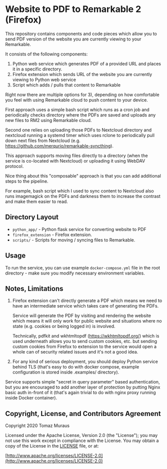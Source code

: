 # Website to PDF to Remarkable 2 (Firefox)

This repository contains components and code pieces which allow you to send PDF version of the
website you are currently viewing to your Remarkable.

It consists of the following components:

1. Python web service which generates PDF of a provided URL and places it in a specific directory.
2. Firefox extension which sends URL of the website you are currently viewing to Python web service
3. Script which adds / pulls that content to Remarkable

Right now there are multiple options for 3), depending on how comfortable you feel with using
Remarkable cloud to push content to your device.

First approach uses a simple bash script which runs as a cron job and periodically checks directory
where the PDFs are saved and uploads any new files to RM2 using Remarkable cloud.

Second one relies on uploading those PDFs to Nextcloud directory and nextcloud running a systemd
timer which uses rclone to periodically pull down next files from Nextcloud (e.g. 
https://github.com/merqurio/remarkable-syncthing).

This approach supports moving files directly to a directory (when the service is co-located with
Nextcloud) or uploading it using WebDAV protocol.

Nice thing about this "composable" approach is that you can add additional steps to the pipeline.

For example, bash script which I used to sync content to Nextcloud also runs imagemagick on the
PDFs and darkness them to increase the contrast and make them easier to read.

## Directory Layout

* ``python_app/`` - Python flask service for converting website to PDF
* ``firefox_extension`` - Firefox extension.
* ``scripts/`` - Scripts for moving / syncing files to Remarkable.

## Usage

To run the service, you can use example ``docker-compose.yml`` file in the root directory -
make sure you modify necessary environment variables.

## Notes, Limitations

1. Firefox extension can't directly generate a PDF which means we need to have an intermediate
   service which takes care of generating the PDFs.

   Service will generate the PDF by visiting and rendering the website which means it will only
   work for public website and situations where no state (e.g. cookies or being logged in) is
   involved.

   Technically, pdfkit and wkhtmltopdf (https://wkhtmltopdf.org/) which is used underneath
   allows you to send custom cookies, etc. but sending custom cookies from Firefox to extension
   to the service would open a whole can of security related issues and it's not a good idea.

2. For any kind of serious deployment, you should deploy Python service behind TLS (that's easy to
  do with docker compose, example configuration is stored inside .examples/ directory).

  Service supports simple "secret in query parameter" based authentication, but you are encouraged
  to add another layer of protection by putting Nginx basic auth in-front of it (that's again trivial
  to do with nginx proxy running inside Docker container).

## Copyright, License, and Contributors Agreement

Copyright 2020 Tomaz Muraus

Licensed under the Apache License, Version 2.0 (the "License"); you may not use this work except in
compliance with the License. You may obtain a copy of the License in the [LICENSE](LICENSE) file, or at:

[http://www.apache.org/licenses/LICENSE-2.0](http://www.apache.org/licenses/LICENSE-2.0)
